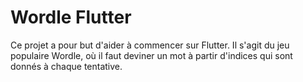 # Wordle Flutter

Ce projet a pour but d'aider à commencer sur Flutter. Il s'agit du jeu populaire Wordle, où il faut deviner un mot à
partir d'indices qui sont donnés à chaque tentative.
